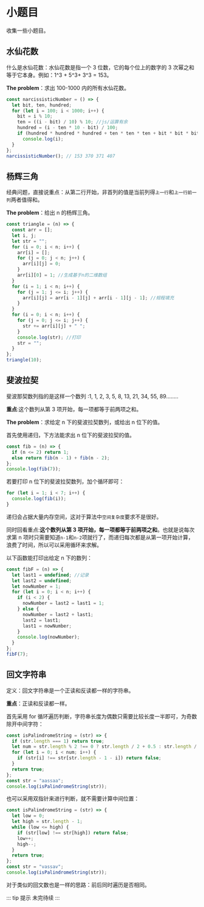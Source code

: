 # 小题目

收集一些小题目。

## 水仙花数

什么是水仙花数：水仙花数是指一个 3 位数，它的每个位上的数字的 3 次幂之和等于它本身。例如：1^3 + 5^3+ 3^3 = 153。

**The problem**：求出 100-1000 内的所有水仙花数。

```js
const narcissisticNumber = () => {
  let bit, ten, hundred;
  for (let i = 100; i < 1000; i++) {
    bit = i % 10;
    ten = ((i - bit) / 10) % 10; //js/运算有余
    hundred = (i - ten * 10 - bit) / 100;
    if (hundred * hundred * hundred + ten * ten * ten + bit * bit * bit === i)
      console.log(i);
  }
};
narcissisticNumber(); // 153 370 371 407
```

## 杨辉三角

经典问题，直接说重点：从第二行开始，非首列的值是当前列得`上一行`和`上一行前一列`两者值得和。

**The problem**：给出 n 的杨辉三角。

```js
const triangle = (n) => {
  const arr = [];
  let i, j;
  let str = "";
  for (i = 0; i < n; i++) {
    arr[i] = [];
    for (j = 0; j < n; j++) {
      arr[i][j] = 0;
    }
    arr[i][0] = 1; //生成基于n的二维数组
  }
  for (i = 1; i < n; i++) {
    for (j = 1; j <= i; j++) {
      arr[i][j] = arr[i - 1][j] + arr[i - 1][j - 1]; //规程填充
    }
  }
  for (i = 0; i < n; i++) {
    for (j = 0; j <= i; j++) {
      str += arr[i][j] + " ";
    }
    console.log(str); //打印
    str = "";
  }
};
triangle(10);
```

## 斐波拉契

斐波那契数列指的是这样一个数列 :1, 1, 2, 3, 5, 8, 13, 21, 34, 55, 89........

**重点**:这个数列从第 3 项开始，每一项都等于前两项之和。

**The problem**：求给定 n 下的斐波拉契数列，或给出 n 位下的值。

首先使用递归，下方法能求出 n 位下的斐波拉契的值。

```js
const fib = (n) => {
  if (n <= 2) return 1;
  else return fib(n - 1) + fib(n - 2);
};
console.log(fib(7));
```

若要打印 n 位下的斐波拉契数列，加个循环即可：

```js
for (let i = 1; i < 7; i++) {
  console.log(fib(i));
}
```

递归会占据大量内存空间，这对于算法中`空间复杂度`要求不是很好。

同时回看重点:**这个数列从第 3 项开始，每一项都等于前两项之和**。也就是说每次求第 n 项时只需要知道`n-1`和`n-2`项就行了，而递归每次都是从第一项开始计算，浪费了时间，所以可以采用循环来求解。

以下函数能打印出给定 n 下的数列：

```js
const fibF = (n) => {
  let last1 = undefined; //记录
  let last2 = undefined;
  let nowNumber = 1;
  for (let i = 0; i < n; i++) {
    if (i < 2) {
      nowNumber = last2 = last1 = 1;
    } else {
      nowNumber = last2 + last1;
      last2 = last1;
      last1 = nowNumber;
    }
    console.log(nowNumber);
  }
};
fibF(7);
```

## 回文字符串

定义：回文字符串是一个正读和反读都一样的字符串。

**重点**：正读和反读都一样。

首先采用 for 循环遍历判断，字符串长度为偶数只需要比较长度一半即可，为奇数除开中间字符：

```js
const isPalindromeString = (str) => {
  if (str.length === 1) return true;
  let num = str.length % 2 !== 0 ? str.length / 2 + 0.5 : str.length / 2; //js没有整除，需要处理一下
  for (let i = 0; i < num; i++) {
    if (str[i] !== str[str.length - 1 - i]) return false;
  }
  return true;
};
const str = "aassaa";
console.log(isPalindromeString(str));
```

也可以采用双指针来进行判断，就不需要计算中间位置：

```js
const isPalindromeString = (str) => {
  let low = 0;
  let high = str.length - 1;
  while (low <= high) {
    if (str[low] !== str[high]) return false;
    low++;
    high--;
  }
  return true;
};
const str = "vassav";
console.log(isPalindromeString(str));
```

对于类似的回文数也是一样的思路：前后同时遍历是否相同。

::: tip 提示
未完待续
:::

